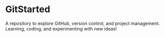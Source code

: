 # GitStarted
A repository to explore GitHub, version control, and project management. Learning, coding, and experimenting with new ideas!
